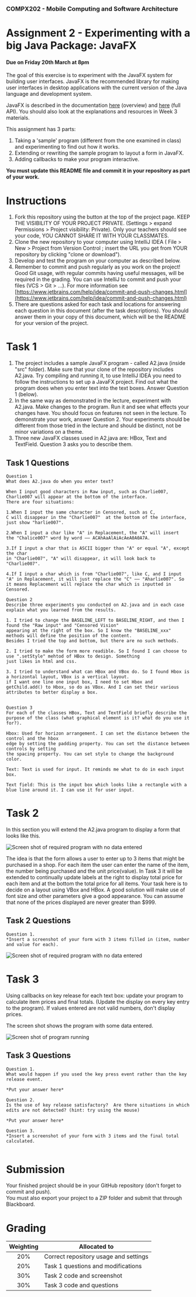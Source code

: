 ### COMPX202 -  Mobile Computing and Software Architecture
Assignment 2 - Experimenting with a big Java Package: JavaFX
========================================

#### Due on **Friday 20th March at 8pm**
 
The goal of this exercise is to experiment with the JavaFX system for building user interfaces.
JavaFX is the recommended library for making user interfaces in desktop applications with
the current version of the Java language and development system.

JavaFX is described in the documentation [here](https://openjfx.io/openjfx-docs/) (overview) and [here](https://openjfx.io/javadoc/11/) (full API).
You should also look at the explanations and resources in Week 3 materials.

This assignment has 3 parts:
 1. Taking a 'sample' program (different from the one examined in class) and experimenting to find out how it works.
 2. Extending or rewriting the sample program to layout a form in JavaFX.
 3. Adding callbacks to make your program interactive.

**You must update this README file and commit it in your repository as part of your work.**


Instructions
========

1. Fork this repository using the button at the top of the project page. KEEP THE VISIBILITY OF YOUR PROJECT PRIVATE. (Settings > expand Permissions > Project visibility: Private). Only your teachers should see your code, YOU CANNOT SHARE IT WITH YOUR CLASSMATES.
2. Clone the new repository to your computer using IntelliJ IDEA ( File > New > Project from Version Control ; insert the URL you get from YOUR repository by clicking "clone or download").  
3. Develop and test the program on your computer
as described below.
4. Remember to commit and push regularly as you work on the project!  Good Git usage, with regular commits having useful messages, will be required in the grading. You can use IntelliJ to commit and push your files (VCS > Git > ...). For more information see [https://www.jetbrains.com/help/idea/commit-and-push-changes.html](https://www.jetbrains.com/help/idea/commit-and-push-changes.html)
5. There are questions asked for each task and locations for answering each question in this document (after the task descriptions).  You should answer them in your copy of this document, which will be the README for your version of the project.


Task 1
======

1. The project includes a sample JavaFX program - called A2.java  (inside "src" folder). Make sure that your clone of the repository includes A2.java.  Try compiling and running it, to use IntelliJ IDEA you need to follow the instructions to set up a JavaFX project.  Find out what the program does when you enter text into the text boxes. Answer Question 1 (below).
2. In the same way as demonstrated in the lecture, experiment with A2.java.  Make changes to the program.  Run it and see what effects your changes have. You should focus on features not seen in the lecture.  To demonstrate your work, answer Question 2.  Your experiments should be different from those tried in the lecture and should be distinct, not be minor variations on a theme.
3. Three new JavaFX classes used in A2.java are:  HBox, Text and TextField.  Question 3 asks you to describe them.

Task 1 Questions
----------------

```
Question 1
What does A2.java do when you enter text?

When I input good characters in Raw input, such as Charlie007, 
Charlie007 will appear at the bottom of the interface.
There are four situations: 

1.When I input the same character in Censored, such as C, 
C will disappear in the "Charlie007"  at the bottom of the interface, 
just show "harlie007".

2.When I input a char like "A" in Replacement, the "A" will insert
the "Chalice007" word by word —— ACAhAaAlAiAcAeA0A0A7A. 

3.If I input a char that is ASCII bigger than "A" or equal "A", except the char 
in "Charlie007", "A" will disappear, it will look back to "Charlie007".
 
4.If I input a char which is from "Charlie007", like C, and I input
"A" in Replacement, it will just replace the "C" —— "Aharlie007". So
it means Replacement will replace the char which is inputted in Censored.

Question 2
Describe three experiments you conducted on A2.java and in each case explain what you learned from the results.

1. I tried to change the BASELINE_LEFT to BASELINE_RIGHT, and then I found the "Raw input" and "Censored Vision" 
appearing at the right of the box. So I know the "BASELINE_xxx" methods will define the position of the content.
Besides I tried the top and bottom, but there are no such methods.

2. I tried to make the form more readible. So I found I can choose to use ".setStyle" mehtod of HBox to design. Something
just likes in html and css.

3. I tried to understand what can HBox and VBox do. So I found Hbox is a horizontal layout, VBox is a vertical layout.
if I want one line one input box, I need to set Hbox and getChild.add() to Hbox, so do as VBox. And I can set their various 
attributes to better display a box.


Question 3
For each of the classes HBox, Text and TextField briefly describe the purpose of the class (what graphical element is it? what do you use it for?).

Hbox: Used for horizon arrangement. I can set the distance between the control and the hbox 
edge by setting the padding property. You can set the distance between controls by setting 
the spacing property. You can set style to change the background color.

Text: Text is used for input. It reminds me what to do in each input box.

Text field: This is the input box which looks like a rectangle with a blue line around it. I can use it for user input.

```

Task 2
======

In this section you will extend the A2.java program to display a form that looks like this.

![Screen shot of required program with no data entered](A2ProgramEmpty.png)

The idea is that the form allows a user to enter up to 3 items that might be purchased in a shop.  For each item the user can enter the name of the item, the number being purchased and the unit price(value).  In Task 3 it will be extended to continually update labels at the right to display total price for each item and at the bottom the total price for all items. Your task here is to decide on a layout using VBox and HBox.  A good solution will make use of font size and other parameters give a good appearance.  You can assume that none of the prices displayed are never greater than $999.


Task 2 Questions
----------------

```
Question 1.
*Insert a screenshot of your form with 3 items filled in (item, number and value for each).

```
![Screen shot of required program with no data entered](https://github.com/CharlieYoung-007/compx202-assignment2-31711055/blob/master/A2ProgramEmpty.jpeg)

Task 3
======

Using callbacks on key release for each text box: update your program to calculate item prices and final
totals.  (Update the display on every key entry to the program).  If values entered are not valid numbers,
don't display prices.


The screen shot shows the program with some data entered.

![Screen shot of program running](A2ProgramFilled.png)


Task 3 Questions
----------------

```
Question 1.
What would happen if you used the key press event rather than the key release event.

*Put your answer here*

Question 2.
Is the use of key release satisfactory?  Are there situations in which edits are not detected? (hint: try using the mouse)

*Put your answer here*

Question 3.
*Insert a screenshot of your form with 3 items and the final total calculated.


```

Submission
==========

Your finished project should be in your GitHub repository (don't forget to commit and push).  
You must also export your project to a ZIP folder and submit that through Blackboard.


Grading
=======

| Weighting | Allocated to |
|:----------:|------|
| 20% | Correct repository usage and settings |
| 20% | Task 1 questions and modifications |
| 30% | Task 2 code and screenshot |
| 30% | Task 3 code and questions |
